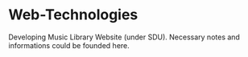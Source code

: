 # Web-Technologies
Developing Music Library Website (under SDU).
Necessary notes and informations could be founded here.
